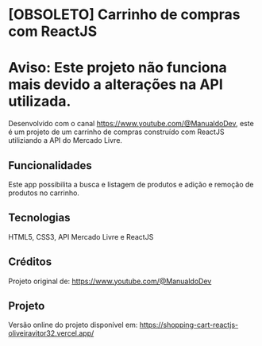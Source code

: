 # [OBSOLETO] Carrinho de compras com ReactJS
# Aviso: Este projeto não funciona mais devido a alterações na API utilizada.

  Desenvolvido com o canal https://www.youtube.com/@ManualdoDev, este é um projeto de um carrinho de compras construído com ReactJS utiliziando a API do Mercado Livre.
  
## Funcionalidades
Este app possibilita a busca e listagem de produtos e adição e remoção de produtos no carrinho.

## Tecnologias
HTML5, CSS3, API Mercado Livre e ReactJS

## Créditos
Projeto original de: https://www.youtube.com/@ManualdoDev

## Projeto
Versão online do projeto disponível em: https://shopping-cart-reactjs-oliveiravitor32.vercel.app/
